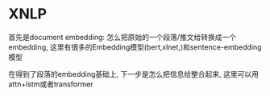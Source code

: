 # XNLP

首先是document embedding: 怎么把原始的一个段落/推文给转换成一个embedding, 这里有很多的Embedding模型(bert,xlnet,)和sentence-embedding模型

在得到了段落的embedding基础上, 下一步是怎么把信息给整合起来, 这里可以用attn+lstm或者transformer